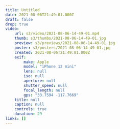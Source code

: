 ```yaml
---
title: Untitled
date: 2021-08-06T21:49:01.000Z
draft: false
drop: true
video:
    url: s3/video/2021-08-06-14-49-01.mp4
    thumb: s3/thumbs/2021-08-06-14-49-01.jpg
    preview: s3/previews/2021-08-06-14-49-01.jpg
    poster: s3/posters/2021-08-06-14-49-01.jpg
    created: 2021-08-06T21:49:01.000Z
    exif:
        make: Apple
        model: "iPhone 12 mini"
        lens: null
        iso: null
        aperture: null
        shutter_speed: null
        focal_length: null
        gps: "33.7594 -117.7669"
    title: null
    caption: null
    controls: true
    duration: 29
links: []
---
```

